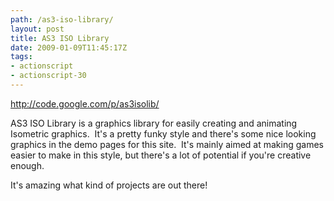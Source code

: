 ```yaml
---
path: /as3-iso-library/
layout: post
title: AS3 ISO Library
date: 2009-01-09T11:45:17Z
tags:
- actionscript
- actionscript-30
---
```


<p><a href="http://code.google.com/p/as3isolib/" target="_blank">http://code.google.com/p/as3isolib/</a> </p>
<p>AS3 ISO Library is a graphics library for easily creating and animating Isometric graphics.  It's a pretty funky style and there's some nice looking graphics in the demo pages for this site.  It's mainly aimed at making games easier to make in this style, but there's a lot of potential if you're creative enough.</p>
<p>It's amazing what kind of projects are out there!</p>